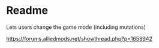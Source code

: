 # Readme

Lets users change the game mode (including mutations)

https://forums.alliedmods.net/showthread.php?p=1658942
